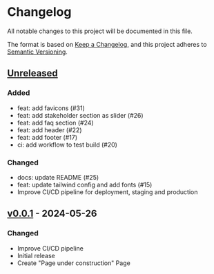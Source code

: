# Changelog

All notable changes to this project will be documented in this file.

The format is based on [Keep a Changelog](https://keepachangelog.com/en/1.1.0/),
and this project adheres to [Semantic Versioning](https://semver.org/spec/v2.0.0.html).

## [Unreleased]

### Added

- feat: add favicons (#31)
- feat: add stakeholder section as slider (#26)
- feat: add faq section (#24)
- feat: add header (#22)
- feat: add footer (#17)
- ci: add workflow to test build (#20)

### Changed

- docs: update README (#25)
- feat: update tailwind config and add fonts (#15)
- Improve CI/CD pipeline for deployment, staging and production

## [v0.0.1] - 2024-05-26

### Changed

-   Improve CI/CD pipeline
-   Initial release
-   Create "Page under construction" Page

[Unreleased]: https://github.com/SmartCityFlensburg/project-website/compare/v0.0.1...HEAD

[v0.0.1]: https://github.com/SmartCityFlensburg/project-website/releases/tag/v0.0.1
